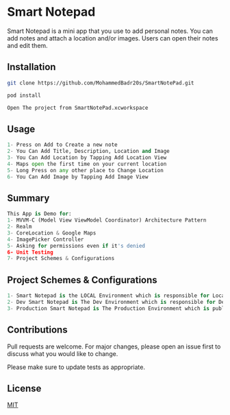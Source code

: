 # Smart Notepad

Smart Notepad is a mini app that you use to add personal notes. You can add notes and attach a location and/or images. Users can open their notes and edit them.

## Installation


```bash
git clone https://github.com/MohammedBadr20s/SmartNotePad.git

pod install

Open The project from SmartNotePad.xcworkspace
```

## Usage

```python
1- Press on Add to Create a new note
2- You Can Add Title, Description, Location and Image
3- You Can Add Location by Tapping Add Location View
4- Maps open the first time on your current location
5- Long Press on any other place to Change Location
6- You Can Add Image by Tapping Add Image View
```

## Summary
```python
This App is Demo for:
1- MVVM-C (Model View ViewModel Coordinator) Architecture Pattern
2- Realm
3- CoreLocation & Google Maps
4- ImagePicker Controller
5- Asking for permissions even if it's denied
6- Unit Testing
7- Project Schemes & Configurations
```

## Project Schemes & Configurations
```python
1- Smart Notepad is the LOCAL Environment which is responsible for Local Testing
2- Dev Smart Notepad is The Dev Environment which is responsible for Development Testing
3- Production Smart Notepad is The Production Environment which is published to End-Users
```
## Contributions
Pull requests are welcome. For major changes, please open an issue first to discuss what you would like to change.

Please make sure to update tests as appropriate.

## License
[MIT](https://choosealicense.com/licenses/mit/)
